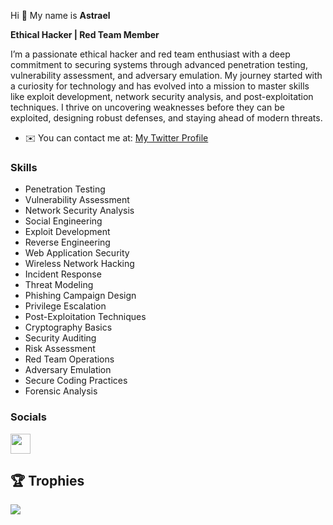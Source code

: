 Hi 👋 My name is **Astrael**  

**Ethical Hacker | Red Team Member**  

I’m a passionate ethical hacker and red team enthusiast with a deep commitment to securing systems through advanced penetration testing, vulnerability assessment, and adversary emulation. My journey started with a curiosity for technology and has evolved into a mission to master skills like exploit development, network security analysis, and post-exploitation techniques. I thrive on uncovering weaknesses before they can be exploited, designing robust defenses, and staying ahead of modern threats.  

* ✉️ You can contact me at: [My Twitter Profile](https://twitter.com/AstraelAST)

### Skills

- Penetration Testing
- Vulnerability Assessment
- Network Security Analysis
- Social Engineering
- Exploit Development
- Reverse Engineering
- Web Application Security
- Wireless Network Hacking
- Incident Response
- Threat Modeling
- Phishing Campaign Design
- Privilege Escalation
- Post-Exploitation Techniques
- Cryptography Basics
- Security Auditing
- Risk Assessment
- Red Team Operations
- Adversary Emulation
- Secure Coding Practices
- Forensic Analysis

### Socials

<p align="left"> 
<a href="https://www.github.com/yasserbella" target="_blank" rel="noreferrer"> 
<picture> 
<source media="(prefers-color-scheme: dark)" srcset="https://raw.githubusercontent.com/danielcranney/readme-generator/main/public/icons/socials/github-dark.svg" /> 
<source media="(prefers-color-scheme: light)" srcset="https://raw.githubusercontent.com/danielcranney/readme-generator/main/public/icons/socials/github.svg" /> 
<img src="https://raw.githubusercontent.com/danielcranney/readme-generator/main/public/icons/socials/github.svg" width="32" height="32" /> 
</picture> 
</a> 
</p>

## 🏆 Trophies
![](https://github-profile-trophy.vercel.app/?username=yasserbella&theme=dracula&no-frame=false&no-bg=true&margin-w=4)

